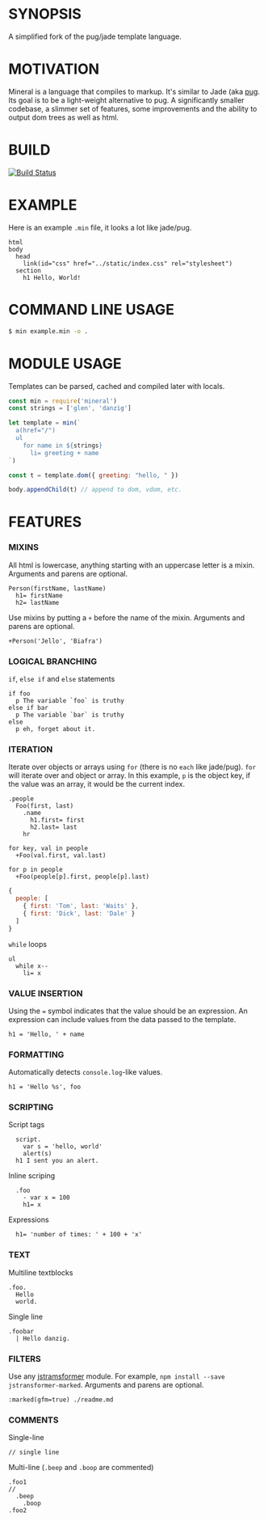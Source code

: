 # SYNOPSIS
A simplified fork of the pug/jade template language.

# MOTIVATION
Mineral is a language that compiles to markup. It's similar to Jade (aka
[pug](https://pugjs.org). Its goal is to be a light-weight alternative to pug.
A significantly smaller codebase, a slimmer set of features, some improvements
and the ability to output dom trees as well as html.

# BUILD
[![Build Status](https://travis-ci.org/voltraco/mineral.svg)](https://travis-ci.org/voltraco/mineral)

# EXAMPLE
Here is an example `.min` file, it looks a lot like jade/pug.

```jade
html
body
  head
    link(id="css" href="../static/index.css" rel="stylesheet")
  section
    h1 Hello, World!
```

# COMMAND LINE USAGE


```bash
$ min example.min -o .
```

# MODULE USAGE
Templates can be parsed, cached and compiled later with locals.

```js
const min = require('mineral')
const strings = ['glen', 'danzig']

let template = min(`
  a(href="/")
  ul
    for name in ${strings}
      li= greeting + name
`)

const t = template.dom({ greeting: "hello, " })

body.appendChild(t) // append to dom, vdom, etc.
```

# FEATURES

### MIXINS

All html is lowercase, anything starting with an uppercase letter is a mixin.
Arguments and parens are optional.

```jade
Person(firstName, lastName)
  h1= firstName
  h2= lastName
```

Use mixins by putting a `+` before the name of the mixin. Arguments and parens
are optional.

```jade
+Person('Jello', 'Biafra')
```

### LOGICAL BRANCHING

`if`, `else if` and `else` statements

```jade
if foo
  p The variable `foo` is truthy
else if bar
  p The variable `bar` is truthy
else
  p eh, forget about it.
```

### ITERATION

Iterate over objects or arrays using `for` (there is no `each` like jade/pug).
`for` will iterate over and object or array. In this example, `p` is the object
key, if the value was an array, it would be the current index.

```jade
.people
  Foo(first, last)
    .name
      h1.first= first
      h2.last= last
    hr

for key, val in people
  +Foo(val.first, val.last)

for p in people
  +Foo(people[p].first, people[p].last)
```

```javascript
{
  people: [
    { first: 'Tom', last: 'Waits' },
    { first: 'Dick', last: 'Dale' }
  ]
}
```

`while` loops

```jade
ul
  while x--
    li= x
```

### VALUE INSERTION
Using the `=` symbol indicates that the value should be an expression. An
expression can include values from the data passed to the template.

```jade
h1 = 'Hello, ' + name
```

### FORMATTING
Automatically detects `console.log`-like values.

```jade
h1 = 'Hello %s', foo
```

### SCRIPTING

Script tags

```jade
  script.
    var s = 'hello, world'
    alert(s)
  h1 I sent you an alert.
```

Inline scriping

```jade
  .foo
    - var x = 100
    h1= x
```

Expressions

```jade
  h1= 'number of times: ' + 100 + 'x'
```

### TEXT

Multiline textblocks

```jade
.foo.
  Hello
  world.
```

Single line

```jade
.foobar
  | Hello danzig.
```

### FILTERS
Use any [jstramsformer](https://www.npmjs.com/browse/keyword/jstransformer)
module. For example, `npm install --save jstransformer-marked`. Arguments and
parens are optional.

```jade
:marked(gfm=true) ./readme.md
```

### COMMENTS

Single-line

```jade
// single line
```

Multi-line (`.beep` and `.boop` are commented)

```jade
.foo1
//
  .beep
    .boop
.foo2
```

